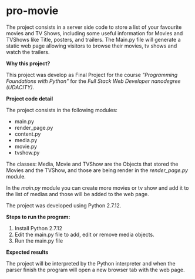 # pro-movie

The project consists in a server side code to store a list of your favourite movies and TV Shows, including some useful
information for Movies and TVShows like Title, posters, and trailers.
The Main.py file will generate a static web page allowing visitors to browse their movies, tv shows and watch the trailers.

<b>Why this project?</b>

This project was develop as Final Project for the course <i>"Programming Foundations with Python"</i> for the <i>Full Stack Web 
Developer nanodegree (UDACITY)</i>.

<b>Project code detail</b>

The project consists in the following modules:

<ul>
  <li>main.py</li>
  <li>render_page.py</li>
  <li>content.py</li>
  <li>media.py</li>
  <li>movie.py</li>
  <li>tvshow.py</li>
</ul>

The classes: Media, Movie and TVShow are the Objects that stored the Movies and the TVShow, and those are being render in 
the <i>render_page.py</i> module.

In the <i>main.py</i> module you can create more movies or tv show and add it to the list of medias and those will be added to
the web page.

The project was developed using Python 2.7.12.

<b>Steps to run the program:</b>

<ol>
  <li>Install Python 2.7.12 </li>
  <li>Edit the main.py file to add, edit or remove media objects.</li>
  <li>Run the main.py file</li>
</ol>

<b>Expected results</b>

The project will be interpreted by the Python interpreter and when the parser finish the program will open a new browser tab
with the web page.
